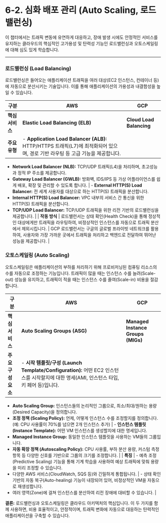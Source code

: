 # 6-2. 심화 배포 관리 (Auto Scaling, 로드밸런싱)

이 챕터에서는 트래픽 변동에 유연하게 대응하고, 장애 발생 시에도 안정적인 서비스를 유지하는 클라우드의 핵심적인 고가용성 및 탄력성 기능인 로드밸런싱과 오토스케일링에 대해 심도 있게 학습합니다.

---

### 로드밸런싱 (Load Balancing)

로드밸런싱은 들어오는 애플리케이션 트래픽을 여러 대상(EC2 인스턴스, 컨테이너 등)에 자동으로 분산시키는 기술입니다. 이를 통해 애플리케이션의 가용성과 내결함성을 높일 수 있습니다.

| 구분 | AWS | GCP |
| --- | --- | --- |
| **핵심 서비스** | **Elastic Load Balancing (ELB)** | **Cloud Load Balancing** |
| **주요 유형** | - **Application Load Balancer (ALB):** HTTP/HTTPS 트래픽(L7)에 최적화되어 있으며, 경로 기반 라우팅 등 고급 기능을 제공합니다.
- **Network Load Balancer (NLB):** TCP/UDP 트래픽(L4)을 처리하며, 초고성능과 정적 IP 주소를 제공합니다.
- **Gateway Load Balancer (GWLB):** 방화벽, IDS/IPS 등 가상 어플라이언스를 쉽게 배포, 확장 및 관리할 수 있도록 합니다. | - **External HTTP(S) Load Balancer:** 전 세계 사용자를 대상으로 하는 HTTP(S) 트래픽을 분산합니다.
- **Internal HTTP(S) Load Balancer:** VPC 내부의 서비스 간 통신을 위한 HTTP(S) 트래픽을 분산합니다.
- **TCP/UDP Load Balancer:** TCP/UDP 트래픽을 위한 리전 기반의 로드밸런싱을 제공합니다. | 
| **작동 방식** | 로드밸런서는 상태 확인(Health Check)을 통해 정상적인 대상에게만 트래픽을 라우팅하여, 비정상적인 인스턴스를 자동으로 트래픽 분산에서 제외시킵니다. | GCP 로드밸런서는 구글의 글로벌 프라이빗 네트워크를 활용하여, 사용자와 가장 가까운 곳에서 트래픽을 처리하고 백엔드로 전달하여 뛰어난 성능을 제공합니다. | 

### 오토스케일링 (Auto Scaling)

오토스케일링은 애플리케이션의 부하를 처리하기 위해 프로비저닝된 컴퓨팅 리소스의 수를 자동으로 조정하는 기능입니다. 트래픽이 많을 때는 인스턴스 수를 늘려(Scale-out) 성능을 유지하고, 트래픽이 적을 때는 인스턴스 수를 줄여(Scale-in) 비용을 절감합니다.

| 구분 | AWS | GCP |
| --- | --- | --- |
| **핵심 서비스** | **Auto Scaling Groups (ASG)** | **Managed Instance Groups (MIGs)** |
| **주요 구성 요소** | - **시작 템플릿/구성 (Launch Template/Configuration):** 어떤 EC2 인스턴스를 시작할지에 대한 명세(AMI, 인스턴스 타입, 키 페어 등)입니다.
- **Auto Scaling Group:** 인스턴스들의 논리적인 그룹으로, 최소/최대/원하는 용량(Desired Capacity)을 정의합니다.
- **조정 정책 (Scaling Policy):** 언제, 어떻게 인스턴스 수를 조정할지를 정의합니다. (예: CPU 사용률이 70%를 넘으면 2개 인스턴스 추가) | - **인스턴스 템플릿 (Instance Template):** 어떤 VM 인스턴스를 생성할지에 대한 명세입니다.
- **Managed Instance Group:** 동일한 인스턴스 템플릿을 사용하는 VM들의 그룹입니다.
- **자동 확장 정책 (Autoscaling Policy):** CPU 사용률, 부하 분산 용량, 커스텀 측정항목 등 다양한 신호를 기반으로 그룹의 크기를 조정합니다. | 
| **특징** | - 예측 조정(Predictive Scaling) 기능을 통해 기계 학습을 사용하여 예상 트래픽에 맞춰 용량을 미리 조정할 수 있습니다.
- 다양한 AWS 서비스(CloudWatch, SQS 등)와 긴밀하게 통합됩니다. | - 상태 확인 기반의 자동 복구(Auto-healing) 기능이 내장되어 있어, 비정상적인 VM을 자동으로 재생성합니다.
- 여러 영역(Zone)에 걸쳐 인스턴스를 분산하여 리전 장애에 대비할 수 있습니다. | 

**결론:** 로드밸런싱과 오토스케일링은 클라우드 아키텍처의 핵심입니다. 이 두 가지를 함께 사용하면, 비용 효율적이고, 안정적이며, 트래픽 변화에 자동으로 대응하는 탄력적인 애플리케이션을 구축할 수 있습니다.
